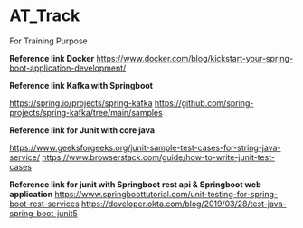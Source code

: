 # AT_Track
For Training Purpose


**Reference link Docker**
https://www.docker.com/blog/kickstart-your-spring-boot-application-development/

**Reference link Kafka with Springboot**

https://spring.io/projects/spring-kafka
https://github.com/spring-projects/spring-kafka/tree/main/samples

**Reference link for Junit with core java**

https://www.geeksforgeeks.org/junit-sample-test-cases-for-string-java-service/
https://www.browserstack.com/guide/how-to-write-junit-test-cases

**Reference link for junit with Springboot rest api & Springboot web application**
https://www.springboottutorial.com/unit-testing-for-spring-boot-rest-services
https://developer.okta.com/blog/2019/03/28/test-java-spring-boot-junit5
